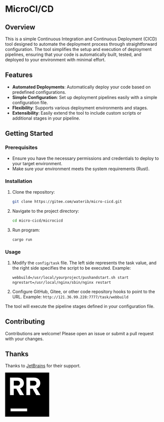# MicroCI/CD

## Overview

This is a simple Continuous Integration and Continuous Deployment (CICD) tool designed to automate the deployment process through straightforward configuration. The tool simplifies the setup and execution of deployment pipelines, ensuring that your code is automatically built, tested, and deployed to your environment with minimal effort.

## Features

- **Automated Deployments**: Automatically deploy your code based on predefined configurations.
- **Simple Configuration**: Set up deployment pipelines easily with a simple configuration file.
- **Flexibility**: Supports various deployment environments and stages.
- **Extensibility**: Easily extend the tool to include custom scripts or additional stages in your pipeline.

## Getting Started

### Prerequisites

- Ensure you have the necessary permissions and credentials to deploy to your target environment.
- Make sure your environment meets the system requirements (Rust).

### Installation

1. Clone the repository:
    ```bash
    git clone https://gitee.com/waterib/micro-cicd.git
    ```
2. Navigate to the project directory:
    ```bash
    cd micro-cicd/microcicd
    ```
3. Run program:
    ```bash
    cargo run
    ```

### Usage

1. Modify the `config/task` file. The left side represents the task value, and the right side specifies the script to be executed.
    Example:
    ```properties
    webbuild=/usr/local/yourproject/pushandstart.sh start
    ngrestart=/usr/local/nginx/sbin/nginx restart
    ```
2. Configure GitHub, Gitee, or other code repository hooks to point to the URL.
    Example: `http://121.36.99.228:7777/task/webbuild`


The tool will execute the pipeline stages defined in your configuration file.

## Contributing

Contributions are welcome! Please open an issue or submit a pull request with your changes.

## Thanks

Thanks to [JetBrains](https://www.jetbrains.com/) for their support.

![RustRover](./assets/rr.png)